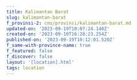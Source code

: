 ```yaml
---
title: Kalimantan Barat
slug: kalimantan-barat
f_provinsi-2: cms/provinsi/kalimantan-barat.md
updated-on: '2023-09-19T10:07:24.140Z'
created-on: '2023-09-10T16:28:23.254Z'
published-on: '2023-09-19T10:12:01.520Z'
f_same-with-province-name: true
f_featured: false
f_discover: false
layout: '[location].html'
tags: location
---
```



